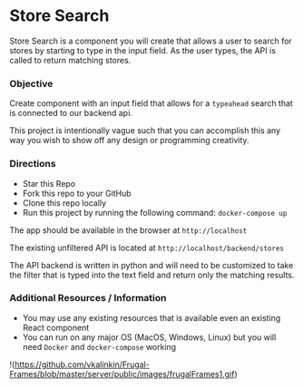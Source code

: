 # Store Search
Store Search is a component you will create that allows a user to search for stores by starting to type in the input field.  As the user types, the API is called to return matching stores.

### Objective
Create component with an input field that allows for a `typeahead` search that is connected to our backend api.

This project is intentionally vague such that you can accomplish this any way you wish to show off any design or programming creativity.

### Directions
- Star this Repo
- Fork this repo to your GitHub
- Clone this repo locally
- Run this project by running the following command: `docker-compose up`

The app should be available in the browser at `http://localhost`

The existing unfiltered API is located at `http://localhost/backend/stores`

The API backend is written in python and will need to be customized to take the filter that is typed into the text field and return only the matching results.

### Additional Resources / Information
- You may use any existing resources that is available even an existing React component
- You can run on any major OS (MacOS, Windows, Linux) but you will need `Docker` and `docker-compose` working

!(https://github.com/vkalinkin/Frugal-Frames/blob/master/server/public/images/frugalFrames1.gif)
